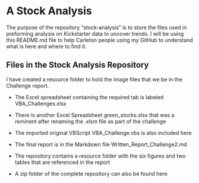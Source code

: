 # A Stock Analysis

The purpose of the repository “stock-analysis” is to store the files used in preforming analysis on Kickstarter data to uncover trends.  I will be using this README.md file to help Carleton people using my GitHub to understand what is here and where to find it.

## Files in the Stock Analysis Repository

I have created a resource folder to hold the image files that we be in the Challenge report.

- The Excel spreadsheet containing the required tab is labeled VBA_Challenges.xlsx

- There is another Excel Spreadsheet green_stocks.xlsx that was a reminent after renaming the .xlsm file as part of the challenge

- The imported original VBScript VBA_Challenge.vbs is also included here

- The final report is in the Markdown file Written_Report_Challenge2.md

- The repository contains a resource folder with the six figures and two tables that are referenced in the report

- A zip folder of the complete repository can also be found here
